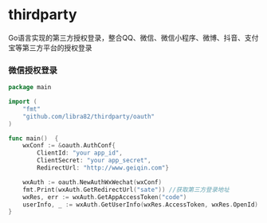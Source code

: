 # thirdparty

 Go语言实现的第三方授权登录，整合QQ、微信、微信小程序、微博、抖音、支付宝等第三方平台的授权登录

### 微信授权登录
```go
package main

import (
	"fmt"
	"github.com/libra82/thirdparty/oauth"
)

func main()  {
	wxConf := &oauth.AuthConf{
        ClientId: "your app_id", 
        ClientSecret: "your app_secret", 
        RedirectUrl: "http://www.geiqin.com"}

	wxAuth := oauth.NewAuthWxWechat(wxConf)
	fmt.Print(wxAuth.GetRedirectUrl("sate")) //获取第三方登录地址
	wxRes, err := wxAuth.GetAppAccessToken("code")
	userInfo, _ := wxAuth.GetUserInfo(wxRes.AccessToken, wxRes.OpenId)
}
``` 
